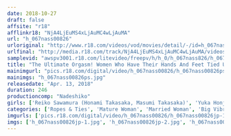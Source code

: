 ```yaml
---
date: 2018-10-27
draft: false
affsite: "r18"
afflinkr18: "NjA4LjEuMS4xLjAuMC4wLjAuMA"
url: "h_067nass00826"
urloriginal: "http://www.r18.com/videos/vod/movies/detail/-/id=h_067nass00826"
urlfinal: "http://media.r18.com/track/NjA4LjEuMS4xLjAuMC4wLjAuMA/videos/vod/movies/detail/-/id=h_067nass00826"
samplevid: "awspv3001.r18.com/litevideo/freepv/h/h_0/h_067nass826/h_067nass826_dmb_w.mp4"
title: "The Ultimate Orgasm! Women Who Have Their Hands And Feet Tied Up And Their Legs Spread Apart 10 Ladies"
mainimgurl: "pics.r18.com/digital/video/h_067nass00826/h_067nass00826ps.jpg"
mainimgs: "h_067nass00826ps.jpg"
releasedate: "Apr. 13, 2018"
duration: 246
productioncomp: "Nadeshiko"
girls: ['Reiko Sawamura (Honami Takasaka, Masumi Takasaka)', 'Yuka Honjo', 'Sana Mizuhara', 'Yumi Anno', 'Ayaka Mutou', 'Eriko Hiraoka', 'Iori Tomino', 'Rina Ayana (Akari Nanahara)', 'Rin Shiraishi', 'Erena Takimoto']
categories: ['Ropes & Ties', 'Mature Woman', 'Married Woman', 'Big Vibrator', 'Over 4 Hours', 'Hi-Def']
imgurls: ['pics.r18.com/digital/video/h_067nass00826/h_067nass00826jp-1.jpg', 'pics.r18.com/digital/video/h_067nass00826/h_067nass00826jp-2.jpg', 'pics.r18.com/digital/video/h_067nass00826/h_067nass00826jp-3.jpg', 'pics.r18.com/digital/video/h_067nass00826/h_067nass00826jp-4.jpg', 'pics.r18.com/digital/video/h_067nass00826/h_067nass00826jp-5.jpg', 'pics.r18.com/digital/video/h_067nass00826/h_067nass00826jp-6.jpg', 'pics.r18.com/digital/video/h_067nass00826/h_067nass00826jp-7.jpg', 'pics.r18.com/digital/video/h_067nass00826/h_067nass00826jp-8.jpg', 'pics.r18.com/digital/video/h_067nass00826/h_067nass00826jp-9.jpg', 'pics.r18.com/digital/video/h_067nass00826/h_067nass00826jp-10.jpg', 'pics.r18.com/digital/video/h_067nass00826/h_067nass00826jp-11.jpg', 'pics.r18.com/digital/video/h_067nass00826/h_067nass00826jp-12.jpg', 'pics.r18.com/digital/video/h_067nass00826/h_067nass00826jp-13.jpg', 'pics.r18.com/digital/video/h_067nass00826/h_067nass00826jp-14.jpg', 'pics.r18.com/digital/video/h_067nass00826/h_067nass00826jp-15.jpg', 'pics.r18.com/digital/video/h_067nass00826/h_067nass00826jp-16.jpg', 'pics.r18.com/digital/video/h_067nass00826/h_067nass00826jp-17.jpg', 'pics.r18.com/digital/video/h_067nass00826/h_067nass00826jp-18.jpg', 'pics.r18.com/digital/video/h_067nass00826/h_067nass00826jp-19.jpg']
imgs: ['h_067nass00826jp-1.jpg', 'h_067nass00826jp-2.jpg', 'h_067nass00826jp-3.jpg', 'h_067nass00826jp-4.jpg', 'h_067nass00826jp-5.jpg', 'h_067nass00826jp-6.jpg', 'h_067nass00826jp-7.jpg', 'h_067nass00826jp-8.jpg', 'h_067nass00826jp-9.jpg', 'h_067nass00826jp-10.jpg', 'h_067nass00826jp-11.jpg', 'h_067nass00826jp-12.jpg', 'h_067nass00826jp-13.jpg', 'h_067nass00826jp-14.jpg', 'h_067nass00826jp-15.jpg', 'h_067nass00826jp-16.jpg', 'h_067nass00826jp-17.jpg', 'h_067nass00826jp-18.jpg', 'h_067nass00826jp-19.jpg']
---
```

